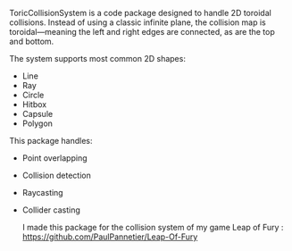 ToricCollisionSystem  is a code package designed to handle 2D toroidal collisions. Instead of using a classic infinite plane, the collision map is toroidal—meaning the left and right edges are connected, as are the top and bottom.

The system supports most common 2D shapes:
- Line
- Ray
- Circle
- Hitbox
- Capsule
- Polygon

This package handles:
- Point overlapping
- Collision detection
- Raycasting
- Collider casting

  I made this package for the collision system of my game Leap of Fury : https://github.com/PaulPannetier/Leap-Of-Fury
